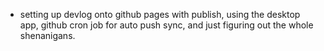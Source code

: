 - setting up devlog onto github pages with publish, using the desktop app, github cron job for auto push sync, and just figuring out the whole shenanigans.